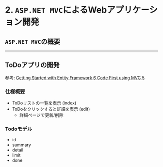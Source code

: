 # 2. `ASP.NET MVC`によるWebアプリケーション開発

## `ASP.NET MVC`の概要


---

## ToDoアプリの開発

参考: [Getting Started with Entity Framework 6 Code First using MVC 5](http://www.asp.net/mvc/overview/getting-started/getting-started-with-ef-using-mvc/creating-an-entity-framework-data-model-for-an-asp-net-mvc-application)


### 仕様概要

* ToDoリストの一覧を表示 (index)
* ToDoをクリックすると詳細を表示 (edit)
  - 詳細ページで更新/削除

### Todoモデル

* id
* summary
* detail
* limit
* done


